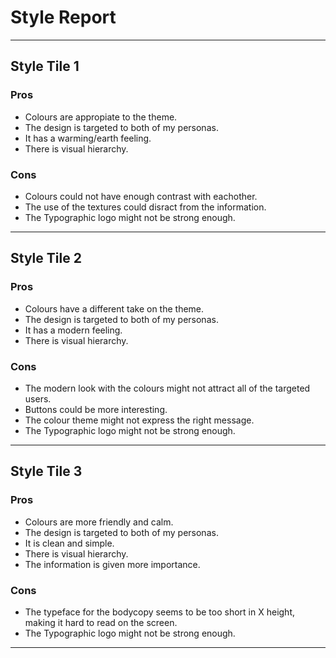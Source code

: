 # Style Report

---

## Style Tile 1
### Pros

- Colours are appropiate to the theme.
- The design is targeted to both of my personas.
- It has a warming/earth feeling.
- There is visual hierarchy.

### Cons

- Colours could not have enough contrast with eachother.
- The use of the textures could disract from the information.
- The Typographic logo might not be strong enough.

---

## Style Tile 2
### Pros

- Colours have a different take on the theme.
- The design is targeted to both of my personas.
- It has a modern feeling.
- There is visual hierarchy.

### Cons

- The modern look with the colours might not attract all of the targeted users.
- Buttons could be more interesting.
- The colour theme might not express the right message.
- The Typographic logo might not be strong enough.

---

## Style Tile 3
### Pros

- Colours are more friendly and calm.
- The design is targeted to both of my personas.
- It is clean and simple.
- There is visual hierarchy.
- The information is given more importance.

### Cons

- The typeface for the bodycopy seems to be too short in X height, making it hard to read on the screen.
- The Typographic logo might not be strong enough.

---